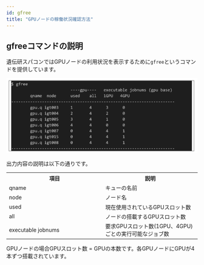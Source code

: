 ```yaml
---
id: gfree
title: "GPUノードの稼働状況確認方法"
---
```


## gfreeコマンドの説明

遺伝研スパコンではGPUノードの利用状況を表示するために`gfree`というコマンドを提供しています。


![figure](gfree.png)

出力内容の説明は以下の通りです。

<table>
<tr>
	<th width="300">項目</th><th width="300">説明</th>
</tr>
<tr>
	<td>qname</td><td>キューの名前</td>
</tr>
<tr>
    <td>node</td><td>ノード名</td>
</tr>
<tr>
	<td>used</td><td>現在使用されているGPUスロット数</td>
</tr>
<tr>
	<td>all</td><td>ノードの搭載するGPUスロット数</td>
</tr>
<tr>
	<td>executable jobnums</td><td>要求GPUスロット数(1GPU、4GPU)ごとの実行可能なジョブ数</td>
</tr>
</table>

GPUノードの場合GPUスロット数 = GPUの本数です。各GPUノードにGPUが4本ずつ搭載されています。
